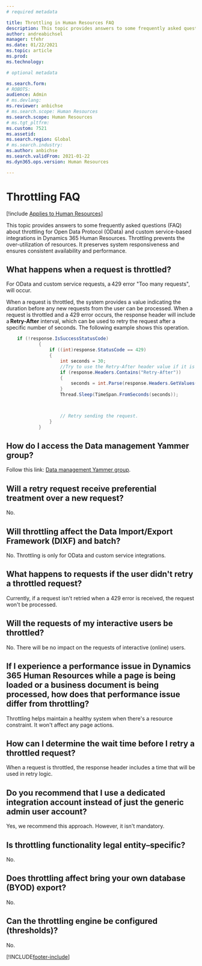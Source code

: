 ```yaml
---
# required metadata

title: Throttling in Human Resources FAQ
description: This topic provides answers to some frequently asked questions (FAQs) about throttling for Open Data Protocol (OData) and custom service-based integrations in Dynamics 365 Human Resources.
author: andreabichsel
manager: tfehr
ms.date: 01/22/2021
ms.topic: article
ms.prod: 
ms.technology: 

# optional metadata

ms.search.form: 
# ROBOTS: 
audience: Admin
# ms.devlang: 
ms.reviewer: anbichse
# ms.search.scope: Human Resources
ms.search.scope: Human Resources
# ms.tgt_pltfrm: 
ms.custom: 7521
ms.assetid: 
ms.search.region: Global
# ms.search.industry: 
ms.author: anbichse
ms.search.validFrom: 2021-01-22
ms.dyn365.ops.version: Human Resources

---
```


# Throttling FAQ

[!include [Applies to Human Resources](../includes/applies-to-hr.md)]

This topic provides answers to some frequently asked questions (FAQ) about throttling for Open Data Protocol (OData) and custom service-based integrations in Dynamics 365 Human Resources. Throttling prevents the over-utilization of resources. It preserves system responsiveness and ensures consistent availability and performance.

## What happens when a request is throttled?

For OData and custom service requests, a 429 error "Too many requests", will occur.  

When a request is throttled, the system provides a value indicating the duration before any new requests from the user can be processed. When a request is throttled and a 429 error occurs, the response header will include a **Retry-After** interval, which can be used to retry the request after a specific number of seconds. The following example shows this operation. 

```C#
    if (!response.IsSuccessStatusCode) 
            { 
                if ((int)response.StatusCode == 429) 
                { 
                    int seconds = 30; 
                    //Try to use the Retry-After header value if it is returned. 
                    if (response.Headers.Contains("Retry-After")) 
                    { 
                        seconds = int.Parse(response.Headers.GetValues("Retry-After").FirstOrDefault()); 
                    } 
                    Thread.Sleep(TimeSpan.FromSeconds(seconds)); 



                    // Retry sending the request.
                } 
            } 
```

## How do I access the Data management Yammer group?

Follow this link: [Data management Yammer group](https://www.yammer.com/dynamicsaxfeedbackprograms/#/threads/inGroup?type=in_group&feedId=13408417).

## Will a retry request receive preferential treatment over a new request?

No.

## Will throttling affect the Data Import/Export Framework (DIXF) and batch?

No. Throttling is only for OData and custom service integrations.

## What happens to requests if the user didn't retry a throttled request?

Currently, if a request isn't retried when a 429 error is received, the request won't be processed.

## Will the requests of my interactive users be throttled?

No. There will be no impact on the requests of interactive (online) users.

## If I experience a performance issue in Dynamics 365 Human Resources while a page is being loaded or a business document is being processed, how does that performance issue differ from throttling?

Throttling helps maintain a healthy system when there's a resource constraint. It won't affect any page actions.

## How can I determine the wait time before I retry a throttled request?

When a request is throttled, the response header includes a time that will be used in retry logic.

## Do you recommend that I use a dedicated integration account instead of just the generic admin user account?

Yes, we recommend this approach. However, it isn't mandatory.

## Is throttling functionality legal entity–specific?

No.

## Does throttling affect bring your own database (BYOD) export?

No.

## Can the throttling engine be configured (thresholds)?

No.


[!INCLUDE[footer-include](../includes/footer-banner.md)]